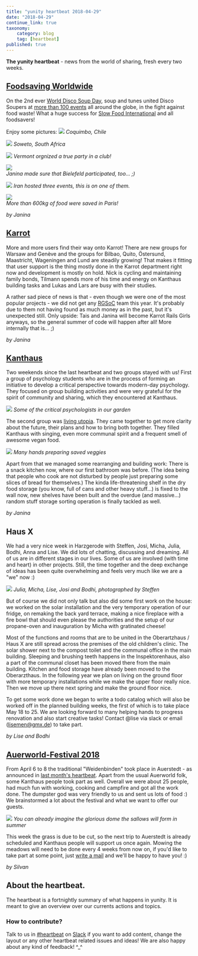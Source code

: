 ```yaml
---
title: "yunity heartbeat 2018-04-29"
date: "2018-04-29"
continue_link: true
taxonomy:
    category: blog
    tag: [heartbeat]
published: true
---
```


**The yunity heartbeat** - news from the world of sharing, fresh every two weeks.

## [Foodsaving Worldwide](https://foodsaving.world)
On the 2nd ever [World Disco Soup Day](https://www.slowfood.com/what-we-do/international-events/world-disco-soup-day/), soup and tunes united Disco Soupers at [more than 100 events](https://www.google.com/maps/d/u/0/viewer?mid=12ypv0JDXaQSlnLgye0NMxf_PGS6UETtU&ll=-3.81666561775622e-14%2C13.948718060292208&z=1) all around the globe, in the fight against food waste! What a huge success for [Slow Food International](https://www.facebook.com/slowfoodinternational/) and all foodsavers!

Enjoy some pictures:
![](wdsd18coquimboChile.jpg)
_Coquimbo, Chile_

![](wdsd18soweto.jpg)
_Soweto, South Africa_

![](wdsd18vermontUSA.jpg)
_Vermont orgnized a true party in a club!_

![](wdsd18bi.jpg)</br>
_Janina made sure that Bielefeld participated, too... ;)_

![](0wdsd18iran.jpg)
_Iran hosted three events, this is on one of them._

![](wdsd18paris.jpg)</br>
_More than 600kg of food were saved in Paris!_

_by Janina_

## [Karrot](https://karrot.world)
More and more users find their way onto Karrot! There are new groups for Warsaw and Genève and the groups for Bilbao, Quito, Östersund, Maastricht, Wageningen and Lund are steadily growing! That makes it fitting that user support is the thing mostly done in the Karrot department right now and development is mostly on hold. Nick is cycling and maintaining family bonds, Tilmann spends more of his time and energy on Kanthaus building tasks and Lukas and Lars are busy with their studies.

A rather sad piece of news is that - even though we were one of the most popular projects - we did not get any [RGSoC](https://railsgirlssummerofcode.org/blog/2018-04-21-rgsoc-2018-crowdfunding-campaign) team this year. It's probably due to them not having found as much money as in the past, but it's unexpected still. Only upside: Tais and Janina will become Karrot Rails Girls anyways, so the general summer of code will happen after all! More internally that is... ;)

_by Janina_

## [Kanthaus](https://kanthaus.online)
Two weekends since the last heartbeat and two groups stayed with us! First a group of psychology students who are in the process of forming an initiative to develop a critical perspective towards modern-day psychology. They focused on group building activities and were very grateful for the spirit of community and sharing, which they encountered at Kanthaus.

![](critpsy.jpg)
_Some of the critical psychologists in our garden_

The second group was [living utopia](http://livingutopia.org/). They came together to get more clarity about the future, their plans and how to bring both together. They filled Kanthaus with singing, even more communal spirit and a frequent smell of awesome vegan food.

![](lu_cooking.jpg)
_Many hands preparing saved veggies_

Apart from that we managed some rearranging and building work: There is a snack kitchen now, where our first bathroom was before. (The idea being that people who cook are not disturbed by people just preparing some slices of bread for themselves.) The kinda life-threatening shelf in the dry food storage (you know, full of cans and other heavy stuff...) is fixed to the wall now, new shelves have been built and the overdue (and massive...) random stuff storage sorting operation is finally tackled as well.

_by Janina_

## Haus X
We had a very nice week in Harzgerode with Steffen, Josi, Micha, Julia, Bodhi, Anna and Lise. We did lots of chatting, discussing and dreaming. All of us are in different stages in our lives. Some of us are involved (with time and heart) in other projects. Still, the time together and the deep exchange of ideas has been quite overwhelming and feels very much like we are a "we" now :)

![](hz_group.jpg)
_Julia, Micha, Lise, Josi and Bodhi, photographed by Steffen_

But of course we did not only talk but also did some first work on the house: we worked on the solar installation and the very temporary operation of our fridge, on remaking the back yard terrace, making a nice fireplace with a fire bowl that should even please the authorities and the setup of our propane-oven and inauguration by Micha with gratinated cheese!

Most of the functions and rooms that are to be united in the Oberartzhaus / Haus X are still spread across the premises of the old children's clinic. The solar shower next to the compost toilet and the communal office in the main building. Sleeping and brushing teeth happens in the Inspektorenhaus, also a part of the communal closet has been moved there from the main building. Kitchen and food storage have already been moved to the Oberarzthaus. In the following year we plan on living on the ground floor with more temporary installations while we make the upper floor really nice. Then we move up there next spring and make the ground floor nice.

To get some work done we began to write a todo catalog which will also be worked off in the planned building weeks, the first of which is to take place May 18 to 25. We are looking forward to many helping hands to progress renovation and also start creative tasks! Contact @lise via slack or email (lisemen@gmx.de) to take part.

_by Lise and Bodhi_

## [Auerworld-Festival 2018](https://auerworld-festival.de)
From April 6 to 8 the traditional "Weidenbinden" took place in Auerstedt - as announced in [last month's heartbeat](../heartbeat/2018-04-01). Apart from the usual Auerworld folk, some Kanthaus people took part as well. Overall we were about 25 people, had much fun with working, cooking and campfire and got all the work done. The dumpster god was very friendly to us and sent us lots of food :) We brainstormed a lot about the festival and what we want to offer our guests.

![](weidenbinden.jpg)
_You can already imagine the glorious dome the sallows will form in summer_

This week the grass is due to be cut, so the next trip to Auerstedt is already scheduled and Kanthaus people will support us once again. Mowing the meadows will need to be done every 4 weeks from now on, if you'd like to take part at some point, just [write a mail](mailto:silvan@auerworld-festival.de) and we'll be happy to have you! :)

_by Silvan_

## About the heartbeat.
The heartbeat is a fortnightly summary of what happens in yunity. It is meant to give an overview over our currents actions and topics.

### How to contribute?
Talk to us in [#heartbeat](https://yunity.slack.com/messages/heartbeat/) on [Slack](https://slackin.yunity.org) if you want to add content, change the layout or any other heartbeat related issues and ideas! We are also happy about any kind of feedback! ^_^
